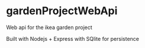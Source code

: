 # gardenProjectWebApi

Web api for the ikea garden project

Built with Nodejs + Express with SQlite for persistence
